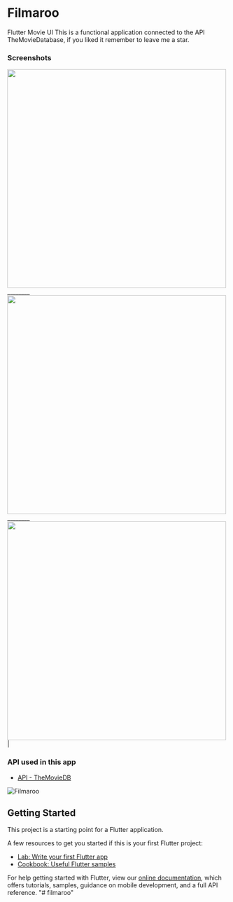 # Filmaroo

Flutter Movie UI
This is a functional application connected to the API TheMovieDatabase, if you liked it remember to leave me a star.

### Screenshots
<img src="https://scontent.faca1-1.fna.fbcdn.net/v/t1.0-9/106720015_2390078881301039_2250084912509979695_o.jpg?_nc_cat=109&_nc_sid=b9115d&_nc_ohc=qZYlZVHiSHcAX9WD2Kw&_nc_ht=scontent.faca1-1.fna&oh=e938768ac03d3bab9d53daf49c0146da&oe=5F9F446D" height="500"/>________
<img src="https://scontent.faca1-1.fna.fbcdn.net/v/t1.0-9/106633328_2390078791301048_8178783623132866580_o.jpg?_nc_cat=100&_nc_sid=b9115d&_nc_ohc=VzJPdy5c7T4AX_W3sOW&_nc_ht=scontent.faca1-1.fna&oh=4fef357ac4730f954f8ae21e34e6fa58&oe=5FA1878E" height="500"/>________
<img src="https://scontent.faca1-1.fna.fbcdn.net/v/t1.0-9/107343951_2390081387967455_6333623491118959464_o.jpg?_nc_cat=110&_nc_sid=b9115d&_nc_ohc=RiGQyVy_VNYAX_JFl9y&_nc_ht=scontent.faca1-1.fna&oh=8b7b452c0095eee49704668dba606684&oe=5F9FE0F2" height="500"/>|



### API used in this app
- [API - TheMovieDB](https://developers.themoviedb.org)

![Filmaroo](https://i.ibb.co/88hx1D3/filmaroo.gif)


## Getting Started

This project is a starting point for a Flutter application.

A few resources to get you started if this is your first Flutter project:

- [Lab: Write your first Flutter app](https://flutter.dev/docs/get-started/codelab)
- [Cookbook: Useful Flutter samples](https://flutter.dev/docs/cookbook)

For help getting started with Flutter, view our
[online documentation](https://flutter.dev/docs), which offers tutorials,
samples, guidance on mobile development, and a full API reference.
"# filmaroo" 
